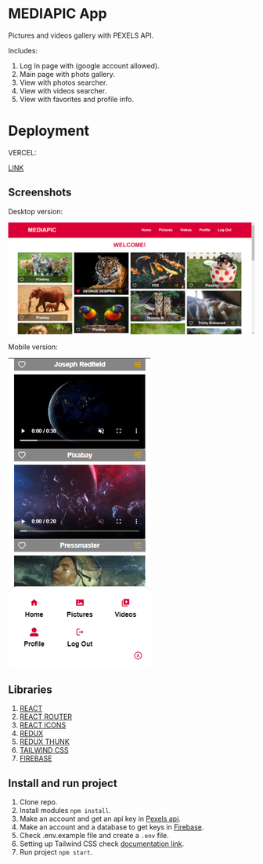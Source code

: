 # MEDIAPIC App

Pictures and videos gallery with PEXELS API.

Includes:

1.  Log In page with (google account allowed).
2.  Main page with phots gallery.
3.  View with photos searcher.
4.  View with videos searcher.
5.  View with favorites and profile info.

# Deployment

VERCEL: 

[LINK](https://mediapic-app.vercel.app/login)

## Screenshots

Desktop version:

![Screenshot](src/assets/screenshots/screenshot-desktop.png)

Mobile version:

![Screenshot](src/assets/screenshots/screenshot-mobile.png)

## Libraries

1.  [REACT](https://en.reactjs.org/)
2.  [REACT ROUTER](https://reactrouter.com/)
3.  [REACT ICONS](https://react-icons.github.io/react-icons/)
4.  [REDUX](https://redux.js.org/)
5.  [REDUX THUNK](https://redux.js.org/usage/writing-logic-thunks)
6.  [TAILWIND CSS](https://tailwindcss.com/docs/guides/create-react-app)
7.  [FIREBASE](https://firebase.google.com/)

## Install and run project

1. Clone repo.
2. Install modules `npm install`.
3. Make an account and get an api key in [Pexels api](https://www.pexels.com/).
4. Make an account and a database to get keys in [Firebase](https://firebase.google.com/).
5. Check .env.example file and create a `.env` file. 
6. Setting up Tailwind CSS check [documentation link](https://tailwindcss.com/docs/guides/create-react-app).
7. Run project `npm start`.
